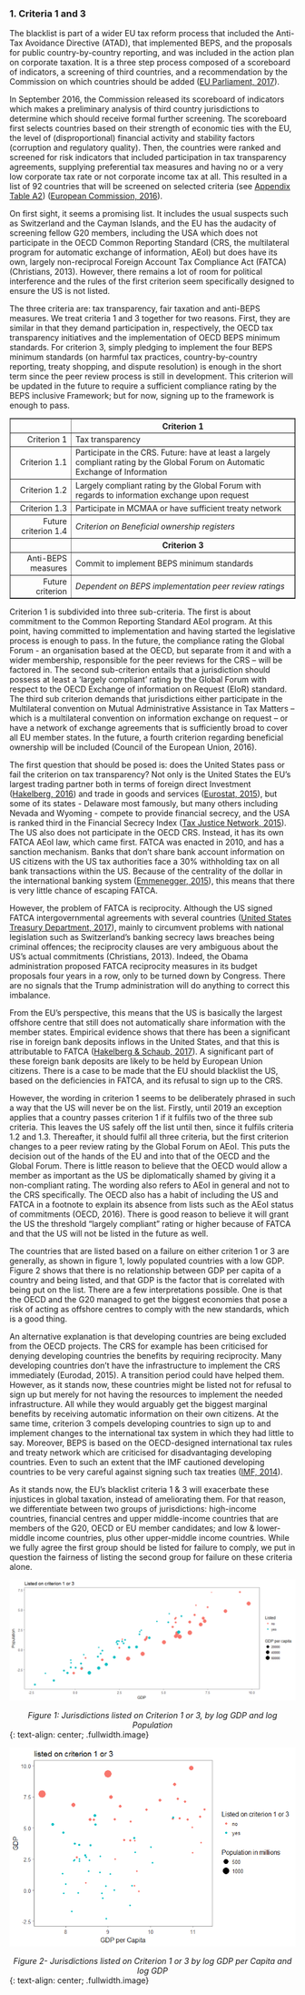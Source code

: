 ### 1. Criteria 1 and 3

The blacklist is part of a wider EU tax reform process that included the Anti-Tax Avoidance Directive (ATAD), that implemented BEPS, and the proposals for public country-by-country reporting, and was included in the action plan on corporate taxation. It is a three step process composed of a scoreboard of indicators, a screening of third countries, and a recommendation by the Commission on which countries should be added ([EU Parliament, 2017](http://www.europarl.europa.eu/legislative-train/theme-deeper-and-fairer-internal-market-with-a-strengthened-industrial-base-taxation/file-common-eu-list-of-non-cooperative-jurisdictions)).

In September 2016, the Commission released its scoreboard of indicators which makes a preliminary analysis of third country jurisdictions to determine which should receive formal further screening. The scoreboard first selects countries based on their strength of economic ties with the EU, the level of (disproportional) financial activity and stability factors (corruption and regulatory quality). Then, the countries were ranked and screened for risk indicators that included participation in tax transparency agreements, supplying preferential tax measures and having no or a very low corporate tax rate or not corporate income tax at all. This resulted in a list of 92 countries that will be screened on selected criteria (see [Appendix Table A2](#appendix-table-a2-screening-list-and-basic-statistics-source-eu-commission-world-bank)) ([European Commission, 2016](https://ec.europa.eu/taxation_customs/sites/taxation/files/2016-09-15_scoreboard-indicators.pdf)).

On first sight, it seems a promising list. It includes the usual suspects such as Switzerland and the Cayman Islands, and the EU has the audacity of screening fellow G20 members, including the USA which does not participate in the OECD Common Reporting Standard (CRS, the multilateral program for automatic exchange of information, AEoI) but does have its own, largely non-reciprocal Foreign Account Tax Compliance Act (FATCA) (Christians, 2013). However, there remains a lot of room for political interference and the rules of the first criterion seem specifically designed to ensure the US is not listed.

The three criteria are: tax transparency, fair taxation and anti-BEPS measures. We treat criteria 1 and 3 together for two reasons. First, they are similar in that they demand participation in, respectively, the OECD tax transparency initiatives and the implementation of OECD BEPS minimum standards. For criterion 3, simply pledging to implement the four BEPS minimum standards (on harmful tax practices, country-by-country reporting, treaty shopping, and dispute resolution) is enough in the short term since the peer review process is still in development. This criterion will be updated in the future to require a sufficient compliance rating by the BEPS inclusive Framework; but for now, signing up to the framework is enough to pass.

<table border="1">
  <thead>
    <tr>
      <th></th>
      <th>Criterion 1</th>
    </tr>
    </thead>
      <tr> <td align="right"> Criterion 1 </td> <td> Tax transparency </td></tr>
      <tr> <td align="right"> Criterion 1.1 </td> <td>Participate in the CRS. Future: have at least a largely compliant rating by the Global Forum on Automatic Exchange of Information</td></tr>
      <tr> <td align="right"> Criterion 1.2 </td> <td>Largely compliant rating by the Global Forum with regards to information exchange upon request</td></tr>
      <tr> <td align="right"> Criterion 1.3 </td> <td>Participate in MCMAA or have sufficient treaty network</td></tr>
      <tr> <td align="right"> Future criterion 1.4 </td> <td><em>Criterion on Beneficial ownership registers</em></td></tr>
      <thead>
        <tr>
          <th></th>
          <th>Criterion 3</th>
        </tr>
        </thead>
        <tr> <td align="right"> Anti-BEPS measures </td> <td>Commit to implement BEPS minimum standards</td></tr>
        <tr> <td align="right"> Future criterion</td> <td><em>Dependent on BEPS implementation peer review ratings</em></td></tr>

</table>

Criterion 1 is subdivided into three sub-criteria. The first is about commitment to the Common Reporting Standard AEoI program. At this point, having committed to implementation and having started the legislative process is enough to pass. In the future, the compliance rating the Global Forum - an organisation based at the OECD, but separate from it and with a wider membership, responsible for the peer reviews for the CRS – will be factored in. The second sub-criterion entails that a jurisdiction should possess at least a ‘largely compliant’ rating by the Global Forum with respect to the OECD Exchange of information on Request (EIoR) standard. The third sub criterion demands that jurisdictions either participate in the Multilateral convention on Mutual Administrative Assistance in Tax Matters – which is a multilateral convention on information exchange on request – or have a network of exchange agreements that is sufficiently broad to cover all EU member states. In the future, a fourth criterion regarding beneficial ownership will be included (Council of the European Union, 2016).

The first question that should be posed is: does the United States pass or fail the criterion on tax transparency? Not only is the United States the EU’s largest trading partner both in terms of foreign direct Investment ([Hakelberg, 2016](http://doi.org/10.1080/09692290.2015.1127269)) and trade in goods and services ([Eurostat, 2015](http://ec.europa.eu/eurostat/statistics-explained/index.php/USA-EU_-_international_trade_and_investment_statistics)), but some of its states - Delaware most famously, but many others including Nevada and Wyoming - compete to provide financial secrecy, and the USA is ranked third in the Financial Secrecy Index ([Tax Justice Network, 2015](http://www.financialsecrecyindex.com)). The US also does not participate in the OECD CRS. Instead, it has its own FATCA AEoI law, which came first. FATCA was enacted in 2010, and has a sanction mechanism. Banks that don’t share bank account information on US citizens with the US tax authorities face a 30% withholding tax on all bank transactions within the US. Because of the centrality of the dollar in the international banking system ([Emmenegger, 2015](http://doi.org/10.1515/bap-2014-0046)), this means that there is very little chance of escaping FATCA.

However, the problem of FATCA is reciprocity. Although the US signed FATCA intergovernmental agreements with several countries ([United States Treasury Department, 2017](http://www.treasury.gov/resource-center/tax-policy/treaties/Pages/FATCA.aspx)), mainly to circumvent problems with national legislation such as Switzerland’s banking secrecy laws breaches being criminal offences; the reciprocity clauses are very ambiguous about the US’s actual commitments (Christians, 2013). Indeed, the Obama administration proposed FATCA reciprocity measures in its budget proposals four years in a row, only to be turned down by Congress. There are no signals that the Trump administration will do anything to correct this imbalance.

From the EU’s perspective, this means that the US is basically the largest offshore centre that still does not automatically share information with the member states. Empirical evidence shows that there has been a significant rise in foreign bank deposits inflows in the United States, and that this is attributable to FATCA ([Hakelberg & Schaub, 2017](http://doi.org/10.1111/rego.12156)). A significant part of these foreign bank deposits are likely to be held by European Union citizens. There is a case to be made that the EU should blacklist the US, based on the deficiencies in FATCA, and its refusal to sign up to the CRS.

However, the wording in criterion 1 seems to be deliberately phrased in such a way that the US will never be on the list. Firstly, until 2019 an exception applies that a country passes criterion 1 if it fulfils two of the three sub criteria. This leaves the US safely off the list until then, since it fulfils criteria 1.2 and 1.3. Thereafter, it should fulfil all three criteria, but the first criterion changes to a peer review rating by the Global Forum on AEoI. This puts the decision out of the hands of the EU and into that of the OECD and the Global Forum. There is little reason to believe that the OECD would allow a member as important as the US be diplomatically shamed by giving it a non-compliant rating. The wording also refers to AEoI in general and not to the CRS specifically. The OECD also has a habit of including the US and FATCA in a footnote to explain its absence from lists such as the AEoI status of commitments (OECD, 2016). There is good reason to believe it will grant the US the threshold “largely compliant” rating or higher because of FATCA and that the US will not be listed in the future as well.

The countries that are listed based on a failure on either criterion 1 or 3 are generally, as shown in figure 1, lowly populated countries with a low GDP. Figure 2 shows that there is no relationship between GDP per capita of a country and being listed, and that GDP is the factor that is correlated with being put on the list. There are a few interpretations possible. One is that the OECD and the G20 managed to get the biggest economies that pose a risk of acting as offshore centres to comply with the new standards, which is a good thing.

An alternative explanation is that developing countries are being excluded from the OECD projects. The CRS for example has been criticised for denying developing countries the benefits by requiring reciprocity. Many developing countries don’t have the infrastructure to implement the CRS immediately (Eurodad, 2015). A transition period could have helped them. However, as it stands now, these countries might be listed not for refusal to sign up but merely for not having the resources to implement the needed infrastructure. All while they would arguably get the biggest marginal benefits by receiving automatic information on their own citizens. At the same time, criterion 3 compels developing countries to sign up to and implement changes to the international tax system in which they had little to say. Moreover, BEPS is based on the OECD-designed international tax rules and treaty network which are criticised for disadvantaging developing countries. Even to such an extent that the IMF cautioned developing countries to be very careful against signing such tax treaties ([IMF, 2014](http://www.imf.org/external/np/pp/eng/2014/050914.pdf)).

As it stands now, the EU’s blacklist criteria 1 & 3 will exacerbate these injustices in global taxation, instead of ameliorating them. For that reason, we differentiate between two groups of jurisdictions: high-income countries, financial centres and upper middle-income countries that are members of the G20, OECD or EU member candidates; and low & lower-middle income countries, plus other upper-middle income countries. While we fully agree the first group should be listed for failure to comply, we put in question the fairness of listing the second group for failure on these criteria alone.

![Figure 1: Jurisdictions listed on Criteria 1&3, by log GDP and log Population](01.png)
<center><em>Figure 1: Jurisdictions listed on Criterion 1 or 3, by log GDP and log Population</em></center>
{: text-align: center; .fullwidth.image}

![Figure 2- Jurisdictions listed on Criteria 1&3 by log GDP per Capita and log GDP ](square02.png)
<center><em>Figure 2- Jurisdictions listed on Criterion 1 or 3 by log GDP per Capita and log GDP</em></center>
{: text-align: center; .fullwidth.image}

